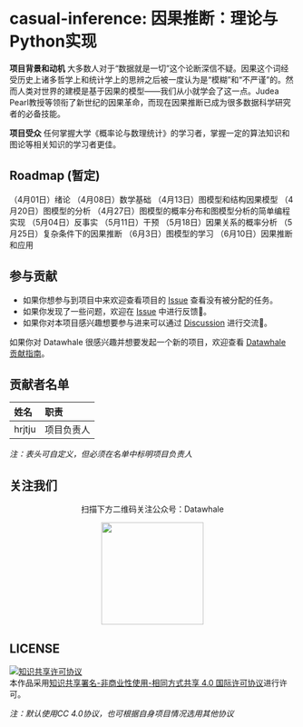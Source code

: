 # casual-inference: 因果推断：理论与Python实现

**项目背景和动机**
大多数人对于“数据就是一切”这个论断深信不疑。因果这个词经受历史上诸多哲学上和统计学上的思辨之后被一度认为是“模糊”和“不严谨”的。然而人类对世界的建模是基于因果的模型——我们从小就学会了这一点。Judea Pearl教授等领衔了新世纪的因果革命，而现在因果推断已成为很多数据科学研究者的必备技能。


**项目受众**
任何掌握大学《概率论与数理统计》的学习者，掌握一定的算法知识和图论等相关知识的学习者更佳。


## Roadmap (暂定)

（4月01日）绪论
（4月08日）数学基础
（4月13日）图模型和结构因果模型
（4月20日）图模型的分析
（4月27日）图模型的概率分布和图模型分析的简单编程实现
（5月04日）反事实
（5月11日）干预
（5月18日）因果关系的概率分析
（5月25日）复杂条件下的因果推断
（6月3日）图模型的学习
（6月10日）因果推断和应用

## 参与贡献

- 如果你想参与到项目中来欢迎查看项目的 [Issue]() 查看没有被分配的任务。
- 如果你发现了一些问题，欢迎在 [Issue]() 中进行反馈🐛。
- 如果你对本项目感兴趣想要参与进来可以通过 [Discussion]() 进行交流💬。

如果你对 Datawhale 很感兴趣并想要发起一个新的项目，欢迎查看 [Datawhale 贡献指南](https://github.com/datawhalechina/DOPMC#%E4%B8%BA-datawhale-%E5%81%9A%E5%87%BA%E8%B4%A1%E7%8C%AE)。


## 贡献者名单

| 姓名 | 职责 |
| :----| :---- |
| hrjtju | 项目负责人 |

*注：表头可自定义，但必须在名单中标明项目负责人*

## 关注我们

<div align=center>
<p>扫描下方二维码关注公众号：Datawhale</p>
<img src="https://raw.githubusercontent.com/datawhalechina/pumpkin-book/master/res/qrcode.jpeg" width = "180" height = "180">
</div>

## LICENSE

<a rel="license" href="http://creativecommons.org/licenses/by-nc-sa/4.0/"><img alt="知识共享许可协议" style="border-width:0" src="https://img.shields.io/badge/license-CC%20BY--NC--SA%204.0-lightgrey" /></a><br />本作品采用<a rel="license" href="http://creativecommons.org/licenses/by-nc-sa/4.0/">知识共享署名-非商业性使用-相同方式共享 4.0 国际许可协议</a>进行许可。

*注：默认使用CC 4.0协议，也可根据自身项目情况选用其他协议*
